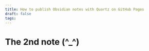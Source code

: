 ```yaml
---
title: How to publish Obsidian notes with Quartz on GitHub Pages
draft: false
tags:
---
```

 
# The 2nd note (^_^)
